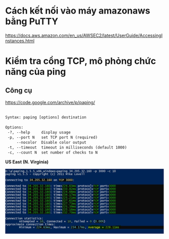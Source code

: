 # Cách kết nối vào máy amazonaws bằng PuTTY

https://docs.aws.amazon.com/en_us/AWSEC2/latest/UserGuide/AccessingInstances.html

# Kiểm tra cổng TCP, mô phỏng chức năng của ping
## Công cụ
https://code.google.com/archive/p/paping/

```paping v1.5.5 - Copyright (c) 2011 Mike Lovell

Syntax: paping [options] destination

Options:
 -?, --help     display usage
 -p, --port N   set TCP port N (required)
     --nocolor  Disable color output
 -t, --timeout  timeout in milliseconds (default 1000)
 -c, --count N  set number of checks to N
 ```
**US East (N. Virginia)**

![Screenshot](ping_East.JPG)
